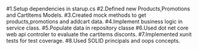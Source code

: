 #1.Setup dependencies in starup.cs
#2.Defined new Products,Promotions and CartItems Models.
#3.Created mock methods to get products,promotions and addcart data.
#4.Implement business logic in service class.
#5.Populate data in repository classe
#6.Used dot net core web api controler to evaluate the cartitems disconts.
#7.Implemented xunit tests for test coverage.
#8.Used SOLID principals and oops concepts.
